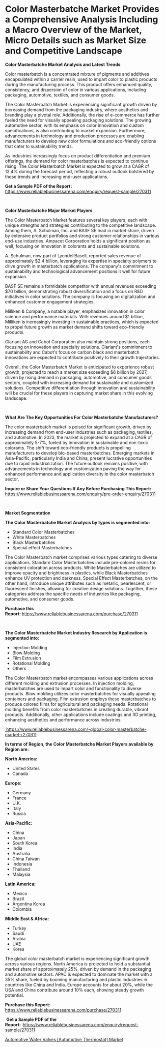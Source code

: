 <p><h1>Color Masterbatche Market Provides a Comprehensive Analysis Including a Macro Overview of the Market, Micro Details such as Market Size and Competitive Landscape</h1></p><p><strong>Color Masterbatche Market Analysis and Latest Trends</strong></p>
<p><p>Color masterbatch is a concentrated mixture of pigments and additives encapsulated within a carrier resin, used to impart color to plastic products during the manufacturing process. This product offers enhanced quality, consistency, and dispersion of color in various applications, including packaging, automotive, textiles, and consumer goods. </p><p>The Color Masterbatch Market is experiencing significant growth driven by increasing demand from the packaging industry, where aesthetics and branding play a pivotal role. Additionally, the rise of e-commerce has further fueled the need for visually appealing packaging solutions. The growing automotive sector, with its emphasis on color innovation and custom specifications, is also contributing to market expansion. Furthermore, advancements in technology and production processes are enabling manufacturers to develop new color formulations and eco-friendly options that cater to sustainability trends. </p><p>As industries increasingly focus on product differentiation and premium offerings, the demand for color masterbatches is expected to continue rising. The Color Masterbatch Market is expected to grow at a CAGR of 12.4% during the forecast period, reflecting a robust outlook bolstered by these trends and increasing end-user applications.</p></p>
<p><strong>Get a Sample PDF of the Report:&nbsp;</strong> <a href="https://www.reliablebusinessarena.com/enquiry/request-sample/270311?utm_campaign=3559&utm_medium=2&utm_source=Github&utm_content=ia&utm_term=30032025&utm_id=color-masterbatche">https://www.reliablebusinessarena.com/enquiry/request-sample/270311</a></p>
<p>&nbsp;</p>
<p><strong>Color Masterbatche Major Market Players</strong></p>
<p><p>The Color Masterbatch Market features several key players, each with unique strengths and strategies contributing to the competitive landscape. Among them, A. Schulman, Inc. and BASF SE lead in market share, driven by extensive product portfolios and strong customer relationships in various end-use industries. Ampacet Corporation holds a significant position as well, focusing on innovation in colorants and sustainable solutions.</p><p>A. Schulman, now part of LyondellBasell, reported sales revenue of approximately $2.4 billion, leveraging its expertise in specialty polymers to drive growth in masterbatch applications. The company's commitment to sustainability and technological advancement positions it well for future expansion.</p><p>BASF SE remains a formidable competitor with annual revenues exceeding $70 billion, demonstrating robust diversification and a focus on R&D initiatives in color solutions. The company is focusing on digitalization and enhanced customer engagement strategies.</p><p>Milliken & Company, a notable player, emphasizes innovation in color science and performance materials. With revenues around $1 billion, Milliken is increasingly investing in sustainable practices, which is expected to propel future growth as market demand shifts toward eco-friendly products.</p><p>Clariant AG and Cabot Corporation also maintain strong positions, each focusing on innovation and specialty solutions. Clariant's commitment to sustainability and Cabot's focus on carbon black and masterbatch innovations are expected to contribute positively to their growth trajectories.</p><p>Overall, the Color Masterbatch Market is anticipated to experience robust growth, projected to reach a market size exceeding $6 billion by 2027, driven by rising demand in packaging, automotive, and consumer goods sectors, coupled with increasing demand for sustainable and customized solutions. Competitive differentiation through innovation and sustainability will be crucial for these players in capturing market share in this evolving landscape.</p></p>
<p>&nbsp;</p>
<p><strong>What Are The Key Opportunities For Color Masterbatche Manufacturers?</strong></p>
<p><p>The color masterbatch market is poised for significant growth, driven by increasing demand from end-user industries such as packaging, textiles, and automotive. In 2023, the market is projected to expand at a CAGR of approximately 5-7%, fueled by innovation in sustainable and non-toxic colorants. The shift toward eco-friendly products is propelling manufacturers to develop bio-based masterbatches. Emerging markets in Asia-Pacific, particularly India and China, present lucrative opportunities due to rapid industrialization. The future outlook remains positive, with advancements in technology and customization paving the way for enhanced performance and application diversity in the color masterbatch sector.</p></p>
<p><strong>Inquire or Share Your Questions If Any Before Purchasing This Report:</strong> <a href="https://www.reliablebusinessarena.com/enquiry/pre-order-enquiry/270311?utm_campaign=3559&utm_medium=2&utm_source=Github&utm_content=ia&utm_term=30032025&utm_id=color-masterbatche">https://www.reliablebusinessarena.com/enquiry/pre-order-enquiry/270311</a></p>
<p>&nbsp;</p>
<p><strong>Market Segmentation</strong></p>
<p><strong>The Color Masterbatche Market Analysis by types is segmented into:</strong></p>
<p><ul><li>Standard Color Masterbatches</li><li>White Masterbatches</li><li>Black Masterbatches</li><li>Special effect Masterbatches</li></ul></p>
<p><p>The Color Masterbatch market comprises various types catering to diverse applications. Standard Color Masterbatches include pre-colored resins for consistent coloration across products. White Masterbatches are utilized to improve opacity and brightness in plastics, while Black Masterbatches enhance UV protection and darkness. Special Effect Masterbatches, on the other hand, introduce unique attributes such as metallic, pearlescent, or fluorescent finishes, allowing for creative design solutions. Together, these categories address the specific needs of industries like packaging, automotive, and consumer goods.</p></p>
<p><strong>Purchase this Report:&nbsp;</strong><a href="https://www.reliablebusinessarena.com/purchase/270311?utm_campaign=3559&utm_medium=2&utm_source=Github&utm_content=ia&utm_term=30032025&utm_id=color-masterbatche">https://www.reliablebusinessarena.com/purchase/270311</a></p>
<p>&nbsp;</p>
<p><strong>The Color Masterbatche Market Industry Research by Application is segmented into:</strong></p>
<p><ul><li>Injection Molding</li><li>Blow Molding</li><li>Film Extrusion</li><li>Rotational Molding</li><li>Others</li></ul></p>
<p><p>The Color Masterbatch market encompasses various applications across different molding and extrusion processes. In injection molding, masterbatches are used to impart color and functionality to diverse products. Blow molding utilizes color masterbatches for visually appealing containers and packaging. Film extrusion employs these masterbatches to produce colored films for agricultural and packaging needs. Rotational molding benefits from color masterbatches in creating durable, vibrant products. Additionally, other applications include coatings and 3D printing, enhancing aesthetics and performance across industries.</p></p>
<p><a href="https://www.reliablebusinessarena.com/-global-color-masterbatche-market-r270311?utm_campaign=3559&utm_medium=2&utm_source=Github&utm_content=ia&utm_term=30032025&utm_id=color-masterbatche">&nbsp;https://www.reliablebusinessarena.com/-global-color-masterbatche-market-r270311</a></p>
<p><strong>In terms of Region, the Color Masterbatche Market Players available by Region are:</strong></p>
<p>
    <p> <strong> North America: </strong>
        <ul>
            <li>United States</li>
            <li>Canada</li>
        </ul>
        </p> 
    <p> <strong> Europe: </strong>
        <ul>
            <li>Germany</li>
            <li>France</li>
            <li>U.K.</li>
            <li>Italy</li>
            <li>Russia</li>
        </ul>
        </p> 
    <p> <strong> Asia-Pacific: </strong>
        <ul>
            <li>China</li>
            <li>Japan</li>
            <li>South Korea</li>
            <li>India</li>
            <li>Australia</li>
            <li>China Taiwan</li>
            <li>Indonesia</li>
            <li>Thailand</li>
            <li>Malaysia</li>
        </ul>
        </p> 
    <p> <strong> Latin America: </strong>
        <ul>
            <li>Mexico</li>
            <li>Brazil</li>
            <li>Argentina Korea</li>
            <li>Colombia</li>
        </ul>
        </p> 
    <p> <strong> Middle East & Africa: </strong>
        <ul>
            <li>Turkey</li>
            <li>Saudi</li>
            <li>Arabia</li>
            <li>UAE</li>
            <li>Korea</li>
        </ul>
    </p>
    </p>
<p><p>The global color masterbatch market is experiencing significant growth across various regions. North America is projected to hold a substantial market share of approximately 25%, driven by demand in the packaging and automotive sectors. APAC is expected to dominate the market with a 35% share, fueled by booming manufacturing and plastic industries in countries like China and India. Europe accounts for about 20%, while the USA and China contribute around 10% each, showing steady growth potential.</p></p>
<p><strong>Purchase this Report: </strong><a href="https://www.reliablebusinessarena.com/purchase/270311?utm_campaign=3559&utm_medium=2&utm_source=Github&utm_content=ia&utm_term=30032025&utm_id=color-masterbatche">https://www.reliablebusinessarena.com/purchase/270311</a></p>
<p>&nbsp;<strong>Get a Sample PDF of the Report:&nbsp;&nbsp;</strong><a href="https://www.reliablebusinessarena.com/enquiry/request-sample/270311?utm_campaign=3559&utm_medium=2&utm_source=Github&utm_content=ia&utm_term=30032025&utm_id=color-masterbatche">https://www.reliablebusinessarena.com/enquiry/request-sample/270311</a></p>
<p><strong></strong></p>
<p><p><a href="https://github.com/zakkistuey/Market-Research-Report-List-1/blob/main/automotive-water-valves-automotive-thermostat-market.md?utm_campaign=3559&utm_medium=2&utm_source=Github&utm_content=ia&utm_term=30032025&utm_id=color-masterbatche">Automotive Water Valves [Automotive Thermostat] Market</a></p></p>